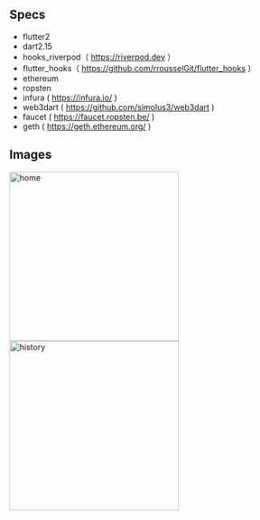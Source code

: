 ## Specs

- flutter2
- dart2.15
- hooks_riverpod（ https://riverpod.dev ）
- flutter_hooks（ https://github.com/rrousselGit/flutter_hooks ）
- ethereum
- ropsten
- infura ( https://infura.io/ )
- web3dart ( https://github.com/simolus3/web3dart )
- faucet ( https://faucet.ropsten.be/ )
- geth ( https://geth.ethereum.org/ )

## Images

<img width="300" alt="home" src="https://user-images.githubusercontent.com/2268288/149736935-2f0f3c2c-b330-4c56-8748-5ac50de8b55f.png"> <img width="300" alt="history" src="https://user-images.githubusercontent.com/2268288/149736948-244d7065-718a-4338-b87c-900ce370ea11.png">
